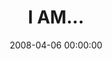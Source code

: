 ---
layout: series
series: "I AM..."
permalink: "/i-am/"
title: "I AM..."
date: 2008-04-06 00:00:00
endDate: 2008-05-04 00:00:00
description: "We encounter many voices each day offering advice on how we should live our lives. But when we understand our life's purpose, all our actions and decisions are made with that purpose in mind. In this series we're going to take a look at Jesus' life and see if we can uncover what it looks like to live a life of purpose."
src: "http://s3.amazonaws.com/crossroads-media/images/iam90x90.jpg"
---